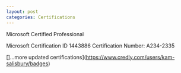 ```yaml
---
layout: post
categories: Certifications
---
```

Microsoft Certified Professional

Microsoft Certification ID 1443886
Certification Number: A234-2335

[]...more updated certifications](https://www.credly.com/users/kam-salisbury/badges)
